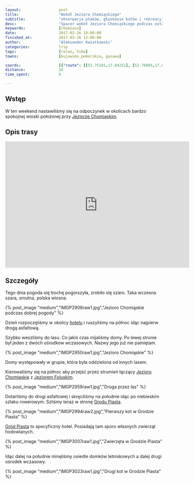```yaml
---
layout:                 post
title:                  "Wokół Jeziora Chomiąskiego"
subtitle:               "obserwacja ptaków, głaskanie kotów i rekreacyjne domki wokół jeziora"
desc:                   "Spacer wokół Jeziora Chomiąskiego podczas ostatnich podrygów zimy."
keywords:               [chomiaza]
date:                   2017-02-26 18:00:00
finished_at:            2017-03-26 12:00:00
author:                 "Aleksander Kwiatkowski"
categories:             trip
tags:                   [relax, hike]
towns:                  [kujawsko_pomorskie, gasawa]

coords:                 [{"route": [[52.75181,17.84251], [52.76605,17.83719], [52.77742,17.82294], [52.77685,17.81608], [52.76433,17.82809], [52.75737,17.82595], [52.74537,17.83264], [52.74610,17.84063], [52.75213,17.84226]], "type": "hike"}]
distance:               16
time_spent:             6

---
```


[wiki-jezioro-chomiaskie]: https://pl.wikipedia.org/wiki/Jezioro_Chomi%C4%85skie
[wiki-jezioro-foluskie]: https://pl.wikipedia.org/wiki/Jezioro_Foluskie

[hotel]: http://www.herbariumhotel.pl/
[grod-piasta]: http://grodpiasta.pl/

Wstęp
-----

W ten weekend nastawiliśmy się na odpoczynek w okolicach bardzo spokojnej wioski położonej
przy [Jeziorze Chomiąskim][wiki-jezioro-chomiaskie].

Opis trasy
----------

<iframe height='405' width='590' frameborder='0' allowtransparency='true' scrolling='no' src='https://www.strava.com/activities/889628563/embed/35c15dc0ce7aa92ee32eb72e731496218b589cd4'></iframe>

Szczegóły
---------

Tego dnia pogoda się trochę pogorszyła, zrobiło się szaro. Taka wczesna szara, smutna,
polska wiosna.

{% post_image "medium","IMGP2908raw1.jpg","Jezioro Chomiąskie podczas dobrej pogody" %}

Dzień rozpoczęliśmy w okolicy [hotelu][hotel] i ruszyliśmy na północ idąc najpierw
drogą asfaltową.

Szybko weszliśmy do lasu. Co jakiś czas mijaliśmy domy. Po lewej stronie był jeden z
dwóch ośrodków wczasowych. Nazwy jego już nie pamiętam.

{% post_image "medium","IMGP2950raw1.jpg","Jezioro Chomiąskie" %}

Domy występowały w grupie, która była oddzielona od innych lasem.

Kierowaliśmy się na północ aby przejść przez strumień łączący
[Jezioro Chomiąskie][wiki-jezioro-chomiaskie] z
[Jeziorem Foluskim][wiki-jezioro-foluskie].

{% post_image "medium","IMGP2959raw1.jpg","Droga przez las" %}

Dotarliśmy do drogi asfaltowej i skręciliśmy na południe idąc po niebieskim
szlaku rowerowym. Szliśmy teraz w stronę [Grodu Piasta][grod-piasta].

{% post_image "medium","IMGP2994raw2.jpg","Pierwszy kot w Grodzie Piasta" %}

[Gród Piasta][grod-piasta] to specyficzny hotel. Posiadają tam sporo własnych
zwierząt hodowlanych.

{% post_image "medium","IMGP3007raw1.jpg","Zwierzęta w Grodzie Piasta" %}

Idąc dalej na południe minęliśmy osiedle domków letniskowych a dalej drugi
ośrodek wczasowy.

{% post_image "medium","IMGP3023raw1.jpg","Drugi kot w Grodzie Piasta" %}
